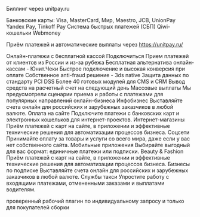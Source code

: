 Биллинг через unitpay.ru

Банковские карты: Visa, MasterCard, Мир, Maestro, JCB, UnionPay
Yandex Pay, Tinkoff Pay
Система быстрых платежей (СБП)
Qiwi-кошельки
Webmoney

Приём платежей и автоматические выплаты через https://unitpay.ru/

Онлайн-платежи с бесплатной кассой
Подключиться
Прием платежей от клиентов из России и из-за рубежа
Бесплатная альтернатива онлайн-кассам - Юнит.Чеки
Быстрое подключение и высокая конверсия при оплате
Собственное anti-fraud решение - 3ds native
Защита данных по стандарту PCI DSS
Более 40 готовых модулей для CMS и CRM
Вывод средств на расчетный счет на следующий день
Массовые выплаты
Мы предусмотрели сценарии приема и работы с платежами для популярных направлений онлайн-бизнеса
Инфобизнес
Выставляйте счета онлайн для российских и зарубежных заказчиков в любой валюте.
Оплата на сайте
Подключите платежи с банковских карт и электронных кошельков для интернет-проектов.
Интернет-магазины
Приём платежей с карт на сайте, в приложении и эффективные технические решения для автоматизации процессов бизнеса.
Соцсети
Принимайте оплату за товары и услуги со всего мира, даже если у вас нет собственного сайта.
Мобильные приложения
Выбирайте выгодный для вас формат: единичные платежи или подписки.
Beauty & Fashion
Приём платежей с карт на сайте, в приложении и эффективные технические решения для автоматизации процессов бизнеса.
Бизнесы по подписке
Выставляйте счета онлайн для российских и зарубежных заказчиков в любой валюте.
Службы такси
Упростите работу с входящими платежами, отмененными заказами и выплатами водителям.


проверенный рабочий плагин по индивидуальному запросу и только для покупателей сборки